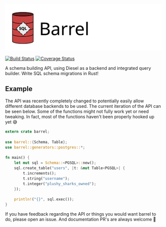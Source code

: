 ![Barrel Logo](assets/logo_wide.svg)

[![Build Status](https://travis-ci.org/spacekookie/barrel.svg?branch=master)](https://travis-ci.org/spacekookie/barrel)  [![Coverage Status](https://coveralls.io/repos/github/spacekookie/barrel/badge.svg?branch=master)](https://coveralls.io/github/spacekookie/barrel?branch=master)

A schema building API, using Diesel as a backend and integrated query builder. Write SQL schema migrations in Rust!

## Example

The API was recently completely changed to potentially easily allow different database backends to be used. The current iteration of the API can be seen below. Some of the functions might not fully work yet or need tweaking. In fact, most of the functions haven't been properly hooked up yet 😅

```rust
extern crate barrel;

use barrel::{Schema, Table};
use barrel::generators::postgres::*;

fn main() {
    let mut sql = Schema::<PGSQL>::new();
    sql.create_table("users", |t: &mut Table<PGSQL>| {
        t.increments();
        t.string("username");
        t.integer("plushy_sharks_owned");
    });

    println!("{}", sql.exec());
}

```

If you have feedback regarding the API or things you would want barrel to do, please open an issue. And documentation PR's are always welcome 💚